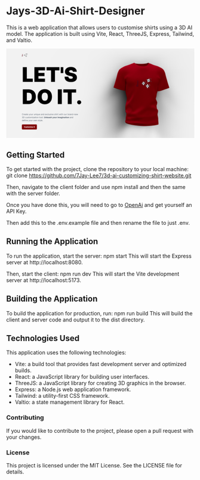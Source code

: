 # Jays-3D-Ai-Shirt-Designer
This is a web application that allows users to customise shirts using a 3D AI model. The application is built using Vite, React, ThreeJS, Express, Tailwind, and Valtio.

![3D Website](Jays-3D-Shirt-HomePage.png)

## Getting Started
To get started with the project, clone the repository to your local machine:
git clone https://github.com/7Jay-Lee7/3d-ai-customizing-shirt-website.git

Then, navigate to the client folder and use npm install and then the same with the server folder.

Once you have done this, you will need to go to [OpenAi](https://platform.openai.com/account/api-keys) and get yourself an API Key.

Then add this to the .env.example file and then rename the file to just .env.

## Running the Application
To run the application, start the server:
npm start
This will start the Express server at http://localhost:8080.

Then, start the client:
npm run dev
This will start the Vite development server at http://localhost:5173.

## Building the Application
To build the application for production, run:
npm run build
This will build the client and server code and output it to the dist directory.

## Technologies Used
This application uses the following technologies:

* Vite: a build tool that provides fast development server and optimized builds.
* React: a JavaScript library for building user interfaces.
* ThreeJS: a JavaScript library for creating 3D graphics in the browser.
* Express: a Node.js web application framework.
* Tailwind: a utility-first CSS framework.
* Valtio: a state management library for React.

### Contributing
If you would like to contribute to the project, please open a pull request with your changes.

### License
This project is licensed under the MIT License. See the LICENSE file for details.
